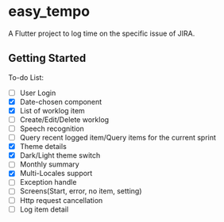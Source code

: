 # easy_tempo

A Flutter project to log time on the specific issue of JIRA.

## Getting Started

To-do List:

- [ ] User Login
- [x] Date-chosen component
- [x] List of worklog item
- [ ] Create/Edit/Delete worklog
- [ ] Speech recognition
- [ ] Query recent logged item/Query items for the current sprint
- [x] Theme details
- [x] Dark/Light theme switch
- [ ] Monthly summary
- [x] Multi-Locales support
- [ ] Exception handle
- [ ] Screens(Start, error, no item, setting)
- [ ] Http request cancellation
- [ ] Log item detail
